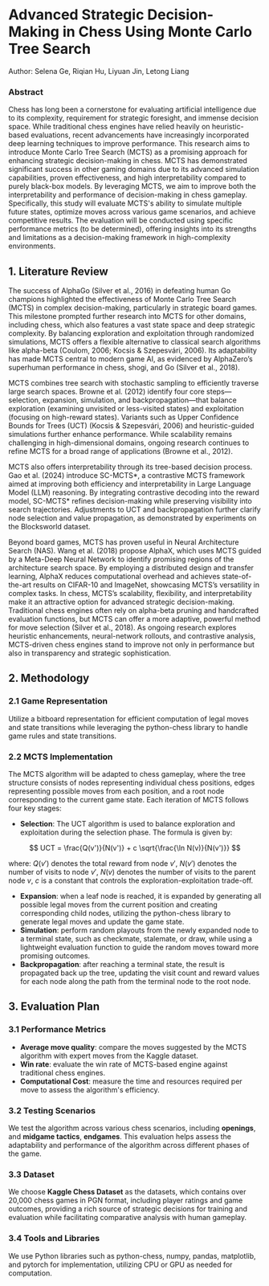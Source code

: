 
# Advanced Strategic Decision-Making in Chess Using Monte Carlo Tree Search

Author: Selena Ge, Riqian Hu, Liyuan Jin, Letong Liang

### Abstract
  Chess has long been a cornerstone for evaluating artificial intelligence due to its complexity, requirement for strategic foresight, and immense decision space. While traditional chess engines have relied heavily on heuristic-based evaluations, recent advancements have increasingly incorporated deep learning techniques to improve performance. This research aims to introduce Monte Carlo Tree Search (MCTS) as a promising approach for enhancing strategic decision-making in chess. MCTS has demonstrated significant success in other gaming domains due to its advanced simulation capabilities, proven effectiveness, and high interpretability compared to purely black-box models.
By leveraging MCTS, we aim to improve both the interpretability and performance of decision-making in chess gameplay. Specifically, this study will evaluate MCTS's ability to simulate multiple future states, optimize moves across various game scenarios, and achieve competitive results. The evaluation will be conducted using specific performance metrics (to be determined), offering insights into its strengths and limitations as a decision-making framework in high-complexity environments.

## 1. Literature Review
The success of AlphaGo (Silver et al., 2016) in defeating human Go champions highlighted the effectiveness of Monte Carlo Tree Search (MCTS) in complex decision-making, particularly in strategic board games. This milestone prompted further research into MCTS for other domains, including chess, which also features a vast state space and deep strategic complexity. By balancing exploration and exploitation through randomized simulations, MCTS offers a flexible alternative to classical search algorithms like alpha-beta (Coulom, 2006; Kocsis \& Szepesvári, 2006). Its adaptability has made MCTS central to modern game AI, as evidenced by AlphaZero’s superhuman performance in chess, shogi, and Go (Silver et al., 2018).

MCTS combines tree search with stochastic sampling to efficiently traverse large search spaces. Browne et al. (2012) identify four core steps—selection, expansion, simulation, and backpropagation—that balance exploration (examining unvisited or less-visited states) and exploitation (focusing on high-reward states). Variants such as Upper Confidence Bounds for Trees (UCT) (Kocsis \& Szepesvári, 2006) and heuristic-guided simulations further enhance performance. While scalability remains challenging in high-dimensional domains, ongoing research continues to refine MCTS for a broad range of applications (Browne et al., 2012).

MCTS also offers interpretability through its tree-based decision process. Gao et al. (2024) introduce SC-MCTS*, a contrastive MCTS framework aimed at improving both efficiency and interpretability in Large Language Model (LLM) reasoning. By integrating contrastive decoding into the reward model, SC-MCTS* refines decision-making while preserving visibility into search trajectories. Adjustments to UCT and backpropagation further clarify node selection and value propagation, as demonstrated by experiments on the Blocksworld dataset.

Beyond board games, MCTS has proven useful in Neural Architecture Search (NAS). Wang et al. (2018) propose AlphaX, which uses MCTS guided by a Meta-Deep Neural Network to identify promising regions of the architecture search space. By employing a distributed design and transfer learning, AlphaX reduces computational overhead and achieves state-of-the-art results on CIFAR-10 and ImageNet, showcasing MCTS’s versatility in complex tasks.
In chess, MCTS’s scalability, flexibility, and interpretability make it an attractive option for advanced strategic decision-making. Traditional chess engines often rely on alpha-beta pruning and handcrafted evaluation functions, but MCTS can offer a more adaptive, powerful method for move selection (Silver et al., 2018). As ongoing research explores heuristic enhancements, neural-network rollouts, and contrastive analysis, MCTS-driven chess engines stand to improve not only in performance but also in transparency and strategic sophistication.

## 2. Methodology
### 2.1 Game Representation
Utilize a bitboard representation for efficient computation of legal moves and state transitions while leveraging the python-chess library to handle game rules and state transitions.

### 2.2 MCTS Implementation
The MCTS algorithm will be adapted to chess gameplay, where the tree structure consists of nodes representing individual chess positions, edges representing possible moves from each position, and a root node corresponding to the current game state. Each iteration of MCTS follows four key stages:
- **Selection**: The UCT algorithm is used to balance exploration and exploitation during the selection phase. The formula is given by:

$$
UCT = \frac{Q(v')}{N(v')} + c \sqrt{\frac{\ln N(v)}{N(v')}}
$$

where:
$Q(v')$ denotes the total reward from node $v'$, $N(v')$ denotes the number of visits to node $v'$, $N(v)$ denotes the number of visits to the parent node $v$, $c$ is a constant that controls the exploration-exploitation trade-off.

- **Expansion**: when a leaf node is reached, it is expanded by generating all possible legal moves from the current position and creating corresponding child nodes, utilizing the python-chess library to generate legal moves and update the game state.
- **Simulation**: perform random playouts from the newly expanded node to a terminal state, such as checkmate, stalemate, or draw, while using a lightweight evaluation function to guide the random moves toward more promising outcomes.
- **Backpropagation**: after reaching a terminal state, the result is propagated back up the tree, updating the visit count and reward values for each node along the path from the terminal node to the root node.

## 3. Evaluation Plan
### 3.1 Performance Metrics
- **Average move quality**: compare the moves suggested by the MCTS algorithm with expert moves from the Kaggle dataset.
- **Win rate**: evaluate the win rate of MCTS-based engine against traditional chess engines.
- **Computational Cost**: measure the time and resources required per move to assess the algorithm's efficiency.

### 3.2 Testing Scenarios
We test the algorithm across various chess scenarios, including **openings**, and **midgame tactics**, **endgames**. This evaluation helps assess the adaptability and performance of the algorithm across different phases of the game.

### 3.3 Dataset
We choose **Kaggle Chess Dataset** as the datasets, which contains over 20,000 chess games in PGN format, including player ratings and game outcomes, providing a rich source of strategic decisions for training and evaluation while facilitating comparative analysis with human gameplay.

### 3.4 Tools and Libraries
We use Python libraries such as python-chess, numpy, pandas, matplotlib, and pytorch for implementation, utilizing CPU or GPU as needed for computation.

